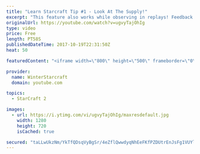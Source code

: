 ```yaml
---
title: "Learn Starcraft Tip #1 - Look At The Supply!"
excerpt: "This feature also works while observing in replays! Feedback and tip suggestions are appreciated :)"
originalUrl: https://youtube.com/watch?v=ugvyTajOhIg
type: video
price: Free
length: PT58S
publishedDateTime: 2017-10-19T22:31:50Z
heat: 50

featuredContent: "<iframe width=\"800\" height=\"500\" frameborder=\"0\" src=\"https://www.youtube.com/embed/ugvyTajOhIg\" allow=\"accelerometer; autoplay; encrypted-media; gyroscope; picture-in-picture\" allowfullscreen></iframe>"

provider:
  name: WinterStarcraft
  domain: youtube.com

topics:
  - StarCraft 2

images:
  - url: https://i.ytimg.com/vi/ugvyTajOhIg/maxresdefault.jpg
    width: 1280
    height: 720
    isCached: true

secured: "taLLwUkzNm/YkTfQDsqVyBgSr/4eZflQwwdyqNhEeFKfPZDUtrEnJsFg1VUYlAJHBKOvOoh9dAtBapqMdJkFZbBb8sCrM3mJYqWc7LooBU70CoZBRhK7PrfA70vgPVuK9sV0d8S3KTyP9oRJdt2WiWoFr96/moiL/XPt6l92J03UN4Nle4j8fsDI5ZtXlrVVMuKGo2OvfQMyzGZSdWKsABCWRNBeAqdIQIQ6bTkRLlvdtlkXBIBnVOMomTkdyN1O3ljTwNP4Ysj/Gcroiz3+ptaMeNh1pqz9FnwDi+7ZJqHaT11Wt3sH35BXIA5YKwPhsgNsSUsD/7i5GHlhvvwiBvt9zGNAHmhw8L/C4aMrIDmy3KCDCUga9rRX9uWukkDUc7k0OSBdjXn9YLZF0XN0KU4ajahK+JuFLQ2W4SEZcjo=;e8NSP5l+C++MafU1ErG2WA=="
---
```


